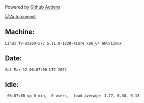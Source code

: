 Powered by [Github Actions](https://github.com/features/actions)

[![Auto commit](https://github.com/gyfary/workstation/workflows/Auto%20commit/badge.svg)](https://github.com/gyfary/workstation/actions?query=workflow%3A%22Auto+commit%22)

## Machine:
```
Linux fv-az200-577 5.11.0-1028-azure x86_64 GNU/Linux
```
## Date:
```
Sat Mar 12 06:07:00 UTC 2022
```
## Idle:
```
 06:07:00 up 0 min,  0 users,  load average: 1.17, 0.38, 0.13
```
